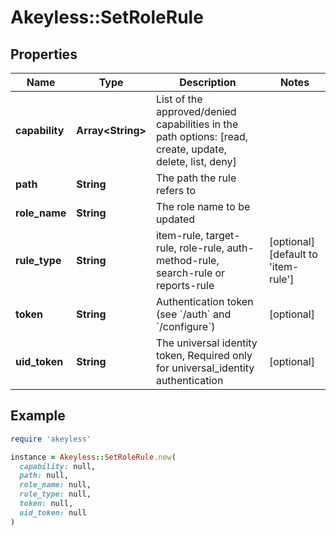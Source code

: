 # Akeyless::SetRoleRule

## Properties

| Name | Type | Description | Notes |
| ---- | ---- | ----------- | ----- |
| **capability** | **Array&lt;String&gt;** | List of the approved/denied capabilities in the path options: [read, create, update, delete, list, deny] |  |
| **path** | **String** | The path the rule refers to |  |
| **role_name** | **String** | The role name to be updated |  |
| **rule_type** | **String** | item-rule, target-rule, role-rule, auth-method-rule, search-rule or reports-rule | [optional][default to &#39;item-rule&#39;] |
| **token** | **String** | Authentication token (see &#x60;/auth&#x60; and &#x60;/configure&#x60;) | [optional] |
| **uid_token** | **String** | The universal identity token, Required only for universal_identity authentication | [optional] |

## Example

```ruby
require 'akeyless'

instance = Akeyless::SetRoleRule.new(
  capability: null,
  path: null,
  role_name: null,
  rule_type: null,
  token: null,
  uid_token: null
)
```

